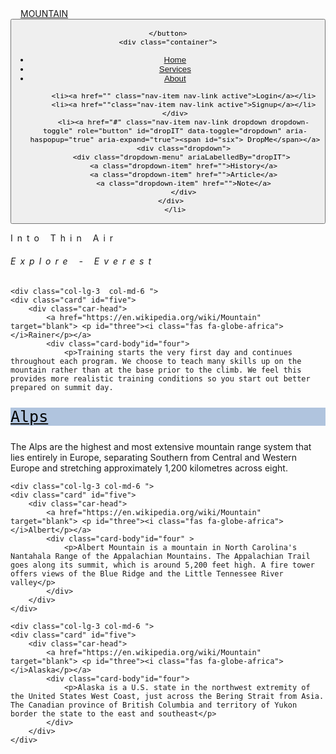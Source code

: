 <!DOCTYPE html>
<html>
<head>
	<title>Navbars</title>
</head>

<link rel="stylesheet" href="https://stackpath.bootstrapcdn.com/bootstrap/4.3.1/css/bootstrap.min.css" integrity="sha384-ggOyR0iXCbMQv3Xipma34MD+dH/1fQ784/j6cY/iJTQUOhcWr7x9JvoRxT2MZw1T" crossorigin="anonymous">
	<link rel="stylesheet" href="https://use.fontawesome.com/releases/v5.9.0/css/all.css" integrity="sha384-i1LQnF23gykqWXg6jxC2ZbCbUMxyw5gLZY6UiUS98LYV5unm8GWmfkIS6jqJfb4E" crossorigin="anonymous">
	<link rel="stylesheet" href="https://fonts.googleapis.com/css?family=Allerta+Stencil">
<style type="text/css">
.one{
margin-left: 1rem;
}
#two{

	text-align: center;
	font-family: "Allerta Stencil", Sans-serif;
	letter-spacing: 7px;
	background-image: url(https://images.unsplash.com/photo-1536566482680-fca31930a0bd?ixlib=rb-1.2.1&ixid=eyJhcHBfaWQiOjEyMDd9&auto=format&fit=crop&w=334&q=80);
	}
	#three{
text-align: center;
font-family: 'Share Tech Mono', monospace;
    font-size: 25px;
        background-color: lightsteelblue;
        color: black;

	}
	#four{
height: 350px;

	}
	#five{
margin-bottom: 3rem;
	}
	#six{
text-align: center;

	}

</style>

<body>
	<div class="container">

<nav class="navbar navbar-expand-sm navbar-light bg-light">
	<a href="" class="navbar-brand"><i class="fas fa-hiking"></i><span class="one">  MOUNTAIN  </span></a>
	<button class="navbar-toggler" type="button" data-toggle="collapse" data-target="#navOne" aria-controls="navOne" aria-label="Toggle navigation" aira-expand="false" >
		<span class="navbar-toggler-icon"></span>
		
	</button>
	<div class="container">
<div class="collapse navbar-collapse" id="#navOne">
	<ul class="navbar-nav">
		<li><a href="" class="nav-item nav-link active">Home</a></li>
		<li><a href=""class="nav-item nav-link">Services</a></li>
		<li><a href=""class="nav-item nav-link">About</a></li>
	</ul>
	</div>
	<ul class="navbar-nav navbar-right">
	<div class="collapse navbar-collapse" id="#navOne">
	
		<li><a href="" class="nav-item nav-link active">Login</a></li>
		<li><a href=""class="nav-item nav-link active">Signup</a></li>
	</div>
		<li><a href="#" class="nav-item nav-link dropdown dropdown-toggle" role="button" id="dropIT" data-toggle="dropdown" aria-haspopup="true" aria-expand="true"><span id="six"> DropMe</span></a>
		<div class="dropdown">
		<div class="dropdown-menu" ariaLabelledBy="dropIT"> 
		 <a class="dropdown-item" href="">History</a> 
		<a class="dropdown-item" href="">Article</a>
		<a class="dropdown-item" href="">Note</a>
		</div>
	</div>	
	</li>
</ul>
</div>
</nav>
</div>

<div class="jumbotron display-4" id="two">
	<p>Into Thin Air</p>
	<h6>Explore - Everest</h6>
</div>
<div class="container">

<div class="row">

	<div class="col-lg-3  col-md-6 ">
	<div class="card" id="five"> 
		<div class="car-head">
			<a href="https://en.wikipedia.org/wiki/Mountain" target="blank"> <p id="three"><i class="fas fa-globe-africa"></i>Rainer</p></a>
			<div class="card-body"id="four">
				<p>Training starts the very first day and continues throughout each program. We choose to teach many skills up on the mountain rather than at the base prior to the climb. We feel this provides more realistic training conditions so you start out better prepared on summit day.

</p>
			</div>
		</div>
	</div>
</div>
	<div class="col-lg-3 col-md-6 ">
	<div class="card"  id="five">
		<div class="car-head" >
			<a href="https://en.wikipedia.org/wiki/Mountain" target="blank"><p id="three"><i class="fas fa-globe-africa"></i>Alps</p>
	</a>		<div class="card-body"id="four">
				<p>The Alps are the highest and most extensive mountain range system that lies entirely in Europe, separating Southern from Central and Western Europe and stretching approximately 1,200 kilometres across eight.
				</p>
			</div>
		</div>
	</div>
</div>


	<div class="col-lg-3 col-md-6 ">
	<div class="card" id="five">
		<div class="car-head">
			<a href="https://en.wikipedia.org/wiki/Mountain" target="blank"> <p id="three"><i class="fas fa-globe-africa"></i>Albert</p></a>
			<div class="card-body"id="four" >
				<p>Albert Mountain is a mountain in North Carolina's Nantahala Range of the Appalachian Mountains. The Appalachian Trail goes along its summit, which is around 5,200 feet high. A fire tower offers views of the Blue Ridge and the Little Tennessee River valley</p>
			</div>
		</div>
	</div>
</div>


	<div class="col-lg-3 col-md-6 ">
	<div class="card" id="five">
		<div class="car-head">
			<a href="https://en.wikipedia.org/wiki/Mountain" target="blank"> <p id="three"><i class="fas fa-globe-africa"></i>Alaska</p></a>
			<div class="card-body"id="four">
				<p>Alaska is a U.S. state in the northwest extremity of the United States West Coast, just across the Bering Strait from Asia. The Canadian province of British Columbia and territory of Yukon border the state to the east and southeast</p>
			</div>
		</div>
	</div>
</div>
</div>
</div>
<script src="https://code.jquery.com/jquery-3.3.1.slim.min.js" integrity="sha384-q8i/X+965DzO0rT7abK41JStQIAqVgRVzpbzo5smXKp4YfRvH+8abtTE1Pi6jizo" crossorigin="anonymous"></script>
<script src="https://cdnjs.cloudflare.com/ajax/libs/popper.js/1.14.7/umd/popper.min.js" integrity="sha384-UO2eT0CpHqdSJQ6hJty5KVphtPhzWj9WO1clHTMGa3JDZwrnQq4sF86dIHNDz0W1" crossorigin="anonymous"></script>
<script src="https://stackpath.bootstrapcdn.com/bootstrap/4.3.1/js/bootstrap.min.js" integrity="sha384-JjSmVgyd0p3pXB1rRibZUAYoIIy6OrQ6VrjIEaFf/nJGzIxFDsf4x0xIM+B07jRM" crossorigin="anonymous"></script>
</body>
</html>
